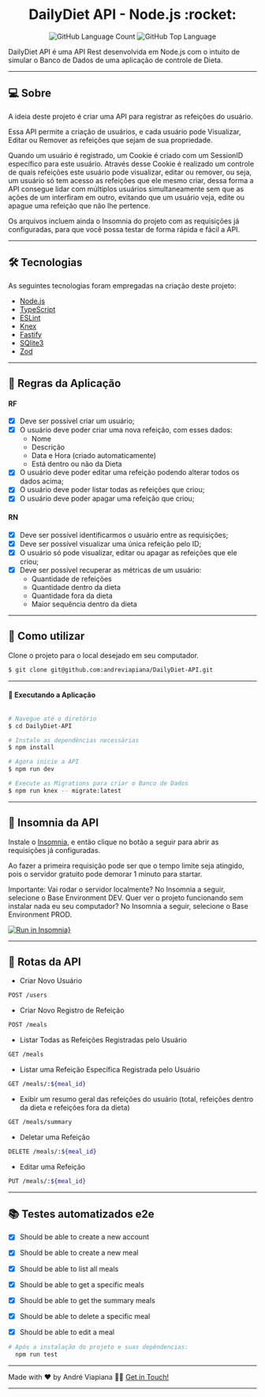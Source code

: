<p align="center">
  <h1 align="center">DailyDiet API - Node.js :rocket:</h1>
</p>

<p align="center" margin-top="25px" >
  <img alt="GitHub Language Count" src="https://img.shields.io/github/languages/count/andreviapiana/DailyDiet-API" />

  <img alt="GitHub Top Language" src="https://img.shields.io/github/languages/top/andreviapiana/DailyDiet-API" />
</p>


DailyDiet API é uma API Rest desenvolvida em Node.js com o intuito de simular o Banco de Dados de uma aplicação de controle de Dieta.

___

## 💻 Sobre
A ideia deste projeto é criar uma API para registrar as refeições do usuário.

Essa API permite a criação de usuários, e cada usuário pode Visualizar, Editar ou Remover as refeições que sejam de sua propriedade.

Quando um usuário é registrado, um Cookie é criado com um SessionID específico para este usuário. Através desse Cookie é realizado um controle de quais refeições este usuário pode visualizar, editar ou remover, ou seja, um usuário só tem acesso as refeições que ele mesmo criar, dessa forma a API consegue lidar com múltiplos usuários simultaneamente sem que as ações de um interfiram em outro, evitando que um usuário veja, edite ou apague uma refeição que não lhe pertence.

Os arquivos incluem ainda o Insomnia do projeto com as requisições já configuradas, para que você possa testar de forma rápida e fácil a API.

___

## 🛠 Tecnologias

As seguintes tecnologias foram empregadas na criação deste projeto:

- [Node.js](https://nodejs.org/en)
- [TypeScript](https://www.typescriptlang.org/)
- [ESLint](https://eslint.org/)
- [Knex](https://knexjs.org/guide/)
- [Fastify](https://www.npmjs.com/package/fastify)
- [SQlite3](https://www.npmjs.com/package/sqlite3)
- [Zod](https://www.npmjs.com/package/zod)

___

## 🚀 Regras da Aplicação

#### RF

- [x] Deve ser possível criar um usuário;
- [x] O usuário deve poder criar uma nova refeição, com esses dados:
    - Nome
    - Descrição
    - Data e Hora (criado automaticamente)
    - Está dentro ou não da Dieta
- [x] O usuário deve poder editar uma refeição podendo alterar todos os dados acima;
- [x] O usuário deve poder listar todas as refeições que criou;
- [x] O usuário deve poder apagar uma refeição que criou;

#### RN

- [x] Deve ser possível identificarmos o usuário entre as requisições;
- [x] Deve ser possível visualizar uma única refeição pelo ID;
- [x] O usuário só pode visualizar, editar ou apagar as refeições que ele criou;
- [x] Deve ser possível recuperar as métricas de um usuário:
    - Quantidade de refeições
    - Quantidade dentro da dieta
    - Quantidade fora da dieta
    - Maior sequência dentro da dieta
___

## 🚀 Como utilizar

Clone o projeto para o local desejado em seu computador.

```bash
$ git clone git@github.com:andreviapiana/DailyDiet-API.git
```
___

#### 🚧 Executando a Aplicação
```bash

# Navegue até o diretório
$ cd DailyDiet-API

# Instale as dependências necessárias
$ npm install

# Agora inicie a API
$ npm run dev

# Execute as Migrations para criar o Banco de Dados
$ npm run knex -- migrate:latest

```

___

## 📇 Insomnia da API

Instale o [Insomnia](https://insomnia.rest/download), e então clique no botão a seguir para abrir as requisições já configuradas.

Ao fazer a primeira requisição pode ser que o tempo limite seja atingido, pois o servidor gratuito pode demorar 1 minuto para startar.

Importante: Vai rodar o servidor localmente? No Insomnia a seguir, selecione o Base Environment DEV. Quer ver o projeto funcionando sem instalar nada eu seu computador? No Insomnia a seguir, selecione o Base Environment PROD.

[![Run in Insomnia}](https://insomnia.rest/images/run.svg)](https://insomnia.rest/run/?label=DailyDiet-API&uri=https%3A%2F%2Fraw.githubusercontent.com%2Fandreviapiana%2FDailyDiet-API%2Fmaster%2Fexport.json)

___

## 🔀 Rotas da API

- Criar Novo Usuário
```bash
POST /users
```

- Criar Novo Registro de Refeição
```bash
POST /meals
```

- Listar Todas as Refeições Registradas pelo Usuário
```bash
GET /meals
```

- Listar uma Refeição Específica Registrada pelo Usuário
```bash
GET /meals/:${meal_id}
```

- Exibir um resumo geral das refeições do usuário (total, refeições dentro da dieta e refeições fora da dieta)
```bash
GET /meals/summary
```

- Deletar uma Refeição
```bash
DELETE /meals/:${meal_id}
```

- Editar uma Refeição
```bash
PUT /meals/:${meal_id}
```

___

## 📚 Testes automatizados e2e
  - [x] Should be able to create a new account
  - [x] Should be able to create a new meal
  - [x] Should be able to list all meals
  - [x] Should be able to get a specific meals
  - [x] Should be able to get the summary meals
  - [x] Should be able to delete a specific meal
  - [x] Should be able to edit a meal


```bash
# Após a instalação do projeto e suas depêndencias:
  npm run test
```

___

Made with ❤️ by André Viapiana 👋🏽 [Get in Touch!](https://www.linkedin.com/in/andreviapiana/)

---

